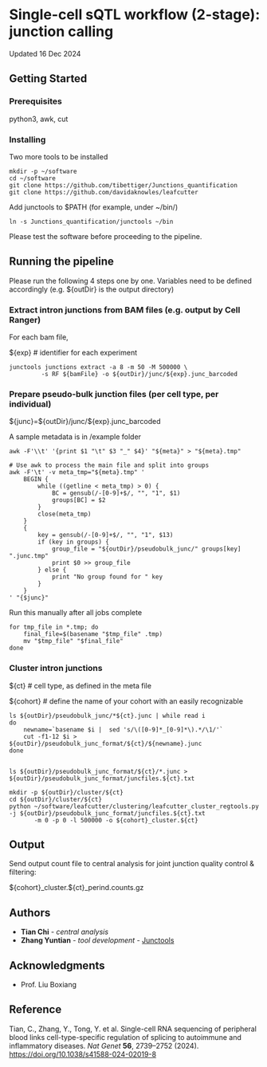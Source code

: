 # Single-cell sQTL workflow (2-stage): junction calling 

Updated 16 Dec 2024



## Getting Started 

### Prerequisites

python3, awk, cut

### Installing

Two more tools to be installed 

```
mkdir -p ~/software 
cd ~/software
git clone https://github.com/tibettiger/Junctions_quantification 
git clone https://github.com/davidaknowles/leafcutter
```

Add junctools to $PATH (for example, under ~/bin/)

```
ln -s Junctions_quantification/junctools ~/bin
```

Please test the software before proceeding to the pipeline. 



## Running the pipeline

Please run the following 4 steps one by one. 
Variables need to be defined accordingly (e.g. ${outDir} is the output directory)

### Extract intron junctions from BAM files (e.g. output by  Cell Ranger) 

For each bam file, 

\${exp} # identifier for each experiment

```
junctools junctions extract -a 8 -m 50 -M 500000 \
         -s RF ${bamFile} -o ${outDir}/junc/${exp}.junc_barcoded
```

### Prepare pseudo-bulk junction files (per cell type, per individual)

\${junc}=\${outDir}/junc/\${exp}.junc_barcoded

A sample metadata is in /example folder

```
awk -F'\\t' '{print $1 "\t" $3 "_" $4}' "${meta}" > "${meta}.tmp"

# Use awk to process the main file and split into groups
awk -F'\t' -v meta_tmp="${meta}.tmp" '
    BEGIN {
        while ((getline < meta_tmp) > 0) {
            BC = gensub(/-[0-9]+$/, "", "1", $1)
            groups[BC] = $2
        }
        close(meta_tmp)
    }
    {
        key = gensub(/-[0-9]+$/, "", "1", $13)
        if (key in groups) {
            group_file = "${outDir}/pseudobulk_junc/" groups[key] ".junc.tmp"
            print $0 >> group_file
        } else {
            print "No group found for " key
        }
    }
' "{$junc}"
```

Run this manually after all jobs complete 

```
for tmp_file in *.tmp; do
    final_file=$(basename "$tmp_file" .tmp)
    mv "$tmp_file" "$final_file"
done
```

### Cluster intron junctions

\${ct} \# cell type, as defined in the meta file

\${cohort} \# define the name of your cohort with an easily recognizable 

```
ls ${outDir}/pseudobulk_junc/*${ct}.junc | while read i 
do
    newname=`basename $i |  sed 's/\([0-9]*_[0-9]*\).*/\1/'`
    cut -f1-12 $i > ${outDir}/pseudobulk_junc_format/${ct}/${newname}.junc
done


ls ${outDir}/pseudobulk_junc_format/${ct}/*.junc > ${outDir}/pseudobulk_junc_format/juncfiles.${ct}.txt

mkdir -p ${outDir}/cluster/${ct}
cd ${outDir}/cluster/${ct} 
python ~/software/leafcutter/clustering/leafcutter_cluster_regtools.py -j ${outDir}/pseudobulk_junc_format/juncfiles.${ct}.txt 
       -m 0 -p 0 -l 500000 -o ${cohort}_cluster.${ct}
```



## Output

Send output count file to central analysis for joint junction quality control & filtering: 

\${cohort}_cluster.\${ct}_perind.counts.gz 



## Authors

* **Tian Chi** - *central analysis*
* **Zhang Yuntian** - *tool development* - [Junctools](https://github.com/tibettiger/Junctions_quantification)



## Acknowledgments

* Prof. Liu Boxiang



## Reference 

Tian, C., Zhang, Y., Tong, Y. et al. Single-cell RNA sequencing of peripheral blood links cell-type-specific regulation of splicing to autoimmune and inflammatory diseases. *Nat Genet* **56**, 2739–2752 (2024). https://doi.org/10.1038/s41588-024-02019-8


